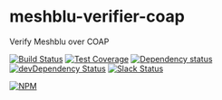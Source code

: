 # meshblu-verifier-coap
Verify Meshblu over COAP

[![Build Status](https://travis-ci.org/octoblu/meshblu-verifier-coap.svg?branch=master)](https://travis-ci.org/octoblu/meshblu-verifier-coap)
[![Test Coverage](https://codecov.io/gh/octoblu/meshblu-verifier-coap/branch/master/graph/badge.svg)](https://codecov.io/gh/octoblu/meshblu-verifier-coap)
[![Dependency status](http://img.shields.io/david/octoblu/meshblu-verifier-coap.svg?style=flat)](https://david-dm.org/octoblu/meshblu-verifier-coap)
[![devDependency Status](http://img.shields.io/david/dev/octoblu/meshblu-verifier-coap.svg?style=flat)](https://david-dm.org/octoblu/meshblu-verifier-coap#info=devDependencies)
[![Slack Status](http://community-slack.octoblu.com/badge.svg)](http://community-slack.octoblu.com)

[![NPM](https://nodei.co/npm/meshblu-verifier-coap.svg?style=flat)](https://npmjs.org/package/meshblu-verifier-coap)

